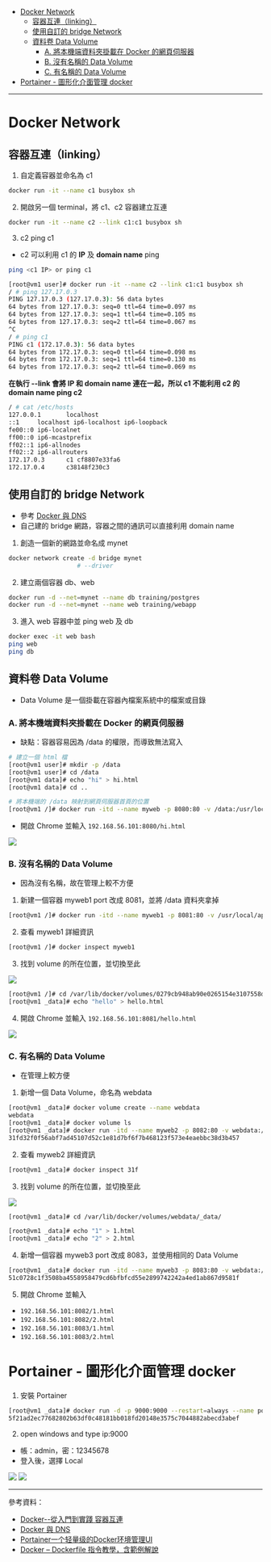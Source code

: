 * [Docker Network](https://github.com/linjiachi/Linux_note/blob/master/109-1%20Docker/W5-20201013.md#docker-network)
    - [容器互連（linking）](https://github.com/linjiachi/Linux_note/blob/master/109-1%20Docker/W5-20201013.md#%E5%AE%B9%E5%99%A8%E4%BA%92%E9%80%A3linking)
    - [使用自訂的 bridge Network](https://github.com/linjiachi/Linux_note/blob/master/109-1%20Docker/W5-20201013.md#%E4%BD%BF%E7%94%A8%E8%87%AA%E8%A8%82%E7%9A%84-bridge-network)
    - [資料卷 Data Volume](https://github.com/linjiachi/Linux_note/blob/master/109-1%20Docker/W5-20201013.md#%E8%B3%87%E6%96%99%E5%8D%B7-data-volume)
        - [A. 將本機端資料夾掛載在 Docker 的網頁伺服器](https://github.com/linjiachi/Linux_note/blob/master/109-1%20Docker/W5-20201013.md#a-%E5%B0%87%E6%9C%AC%E6%A9%9F%E7%AB%AF%E8%B3%87%E6%96%99%E5%A4%BE%E6%8E%9B%E8%BC%89%E5%9C%A8-docker-%E7%9A%84%E7%B6%B2%E9%A0%81%E4%BC%BA%E6%9C%8D%E5%99%A8)
        - [B. 沒有名稱的 Data Volume](https://github.com/linjiachi/Linux_note/blob/master/109-1%20Docker/W5-20201013.md#b-%E6%B2%92%E6%9C%89%E5%90%8D%E7%A8%B1%E7%9A%84-data-volume)
        - [C. 有名稱的 Data Volume](https://github.com/linjiachi/Linux_note/blob/master/109-1%20Docker/W5-20201013.md#c-%E6%9C%89%E5%90%8D%E7%A8%B1%E7%9A%84-data-volume)
* [Portainer - 圖形化介面管理 docker](https://github.com/linjiachi/Linux_note/blob/master/109-1%20Docker/W5-20201013.md#portainer---%E5%9C%96%E5%BD%A2%E5%8C%96%E4%BB%8B%E9%9D%A2%E7%AE%A1%E7%90%86-docker)
---
# Docker Network
## 容器互連（linking）
1. 自定義容器並命名為 c1
```sh
docker run -it --name c1 busybox sh
```
2. 開啟另一個 terminal，將 c1、c2 容器建立互連
```sh
docker run -it --name c2 --link c1:c1 busybox sh
```
3. c2 ping c1
* c2 可以利用 c1 的 **IP** 及 **domain name** ping
```sh
ping <c1 IP> or ping c1
```
```sh
[root@vm1 user]# docker run -it --name c2 --link c1:c1 busybox sh
/ # ping 127.17.0.3
PING 127.17.0.3 (127.17.0.3): 56 data bytes
64 bytes from 127.17.0.3: seq=0 ttl=64 time=0.097 ms
64 bytes from 127.17.0.3: seq=1 ttl=64 time=0.105 ms
64 bytes from 127.17.0.3: seq=2 ttl=64 time=0.067 ms
^C
/ # ping c1
PING c1 (172.17.0.3): 56 data bytes
64 bytes from 172.17.0.3: seq=0 ttl=64 time=0.098 ms
64 bytes from 172.17.0.3: seq=1 ttl=64 time=0.130 ms
64 bytes from 172.17.0.3: seq=2 ttl=64 time=0.069 ms
```
**在執行 --link 會將 IP 和 domain name 連在一起，所以 c1 不能利用 c2 的 domain name ping c2**
```sh
/ # cat /etc/hosts
127.0.0.1       localhost
::1     localhost ip6-localhost ip6-loopback
fe00::0 ip6-localnet
ff00::0 ip6-mcastprefix
ff02::1 ip6-allnodes
ff02::2 ip6-allrouters
172.17.0.3      c1 cf8807e33fa6
172.17.0.4      c38148f230c3
```
## 使用自訂的 bridge Network
* 參考 [Docker 與 DNS](https://dotblogs.com.tw/grassshrimp_tech_intern/2016/06/18/071957)
* 自己建的 bridge 網路，容器之間的通訊可以直接利用 domain name 
1. 創造一個新的網路並命名成 mynet
```sh
docker network create -d bridge mynet
                   # --driver
```
2. 建立兩個容器 db、web
```sh
docker run -d --net=mynet --name db training/postgres
docker run -d --net=mynet --name web training/webapp
```
3. 進入 web 容器中並 ping web 及 db
```sh
docker exec -it web bash
ping web
ping db
```
## 資料卷 Data Volume
* Data Volume 是一個掛載在容器內檔案系統中的檔案或目錄
### A. 將本機端資料夾掛載在 Docker 的網頁伺服器
* 缺點：容器容易因為 /data 的權限，而導致無法寫入
```sh
# 建立一個 html 檔
[root@vm1 user]# mkdir -p /data
[root@vm1 user]# cd /data
[root@vm1 data]# echo "hi" > hi.html
[root@vm1 data]# cd ..

# 將本機端的 /data 映射到網頁伺服器首頁的位置
[root@vm1 /]# docker run -itd --name myweb -p 8080:80 -v /data:/usr/local/apache2/htdocs httpd
```
* 開啟 Chrome 並輸入 `192.168.56.101:8080/hi.html`

![](Image/W5-20201013/hi.PNG)

### B. 沒有名稱的 Data Volume
* 因為沒有名稱，故在管理上較不方便
1. 新建一個容器 myweb1 port 改成 8081，並將 /data 資料夾拿掉
```sh
[root@vm1 /]# docker run -itd --name myweb1 -p 8081:80 -v /usr/local/apache2/htdocs httpd
```
2. 查看 myweb1 詳細資訊
```sh
[root@vm1 /]# docker inspect myweb1
```
3. 找到 volume 的所在位置，並切換至此

![](Image/W5-20201013/source.png)

```sh
[root@vm1 /]# cd /var/lib/docker/volumes/0279cb948ab90e0265154e3107558dbdf8d6f983f65e81fbabe2564e02ade652/_data/
[root@vm1 _data]# echo "hello" > hello.html
```
4. 開啟 Chrome 並輸入 `192.168.56.101:8081/hello.html`

![](Image/W5-20201013/hello.PNG)

### C. 有名稱的 Data Volume
* 在管理上較方便
1. 新增一個 Data Volume，命名為 webdata
```sh
[root@vm1 _data]# docker volume create --name webdata
webdata
[root@vm1 _data]# docker volume ls
[root@vm1 _data]# docker run -itd --name myweb2 -p 8082:80 -v webdata:/usr/local/apache2/htdocs httpd
31fd32f0f56abf7ad45107d52c1e81d7bf6f7b468123f573e4eaebbc38d3b457
```
2. 查看 myweb2 詳細資訊
```sh
[root@vm1 _data]# docker inspect 31f
```
3. 找到 volume 的所在位置，並切換至此

![](Image/W5-20201013/webdatasource.PNG)

```sh
[root@vm1 _data]# cd /var/lib/docker/volumes/webdata/_data/

[root@vm1 _data]# echo "1" > 1.html
[root@vm1 _data]# echo "2" > 2.html
```
4. 新增一個容器 myweb3 port 改成 8083，並使用相同的 Data Volume
```sh
[root@vm1 _data]# docker run -itd --name myweb3 -p 8083:80 -v webdata:/usr/local/apache2/htdocs httpd
51c0728c1f3508ba4558958479cd6bfbfcd55e2899742242a4ed1ab867d9581f
```
5. 開啟 Chrome 並輸入  
* `192.168.56.101:8082/1.html`
* `192.168.56.101:8082/2.html`
* `192.168.56.101:8083/1.html`
* `192.168.56.101:8083/2.html`

# Portainer - 圖形化介面管理 docker
1. 安裝 Portainer
```sh
[root@vm1 _data]# docker run -d -p 9000:9000 --restart=always --name portainer -v /var/run/docker.sock:/var/run/docker.sock -v /Users/lee/dev/docker_file/portainer/data:/data docker.io/portainer/portainer
5f21ad2ec77682802b63df0c48181bb018fd20148e3575c7044882abecd3abef
```
2. open windows and type ip:9000
* 帳：admin，密：12345678
* 登入後，選擇 Local

![](Image/W5-20201013/pdocker.PNG)
![](Image/W5-20201013/portainer.PNG)

---
參考資料：
- [Docker--從入門到實踐 容器互連](https://philipzheng.gitbook.io/docker_practice/network/linking)
- [Docker 與 DNS](https://dotblogs.com.tw/grassshrimp_tech_intern/2016/06/18/071957)
- [Portainer一个轻量级的Docker环境管理UI](https://www.kubernetes.org.cn/5883.html)
- [Docker – Dockerfile 指令教學，含範例解說](https://www.jinnsblog.com/2018/12/docker-dockerfile-guide.html)